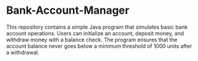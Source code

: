 # Bank-Account-Manager
This repository contains a simple Java program that simulates basic bank account operations. Users can initialize an account, deposit money, and withdraw money with a balance check. The program ensures that the account balance never goes below a minimum threshold of 1000 units after a withdrawal.
